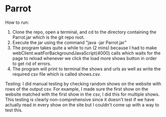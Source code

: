 # Parrot
How to run:
1. Clone the repo, open a terminal, and cd to the directory containing the Parrot.jar which is the git repo root.
2. Execute the jar using the command "java -jar Parrot.jar"
3. The program takes quite a while to run (2 mins) because I had to make webClient.waitForBackgroundJavaScript(4000) calls which waits for the page to reload whenever we click the load more shows button in order to get rid of errors.
4. The program will print to terminal the shows and urls as well as write the required csv file which is called shows.csv.

Testing:
I did manual testing by checking random shows on the website with rows of the output csv. For example, I made sure the first show on the website matched with the first show in the csv, I did this for multiple shows. This testing is clearly non-comprehensive since it doesn't test if we have actually read in every show on the site but I couldn't come up with a way to test this. 